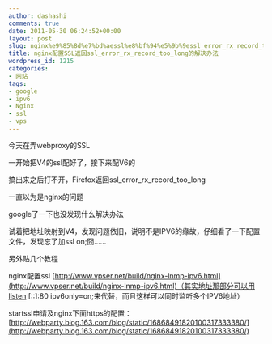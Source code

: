 ```yaml
---
author: dashashi
comments: true
date: 2011-05-30 06:24:52+00:00
layout: post
slug: nginx%e9%85%8d%e7%bd%aessl%e8%bf%94%e5%9b%9essl_error_rx_record_too_long%e7%9a%84%e8%a7%a3%e5%86%b3%e5%8a%9e%e6%b3%95
title: nginx配置SSL返回ssl_error_rx_record_too_long的解决办法
wordpress_id: 1215
categories:
- 网站
tags:
- google
- ipv6
- Nginx
- ssl
- vps
---
```


今天在弄webproxy的SSL

一开始把V4的ssl配好了，接下来配V6的

搞出来之后打不开，Firefox返回ssl_error_rx_record_too_long<!-- more -->

一直以为是nginx的问题

google了一下也没发现什么解决办法

试着把地址映射到V4，发现问题依旧，说明不是IPV6的缘故，仔细看了一下配置文件，发现忘了加ssl on;囧……

另外贴几个教程

nginx配置ssl [http://www.vpser.net/build/nginx-lnmp-ipv6.html](http://www.vpser.net/build/nginx-lnmp-ipv6.html)（其实地址那部分可以用listen [::]:80 ipv6only=on;来代替，而且这样可以同时监听多个IPV6地址）

startssl申请及nginx下面https的配置：[http://webparty.blog.163.com/blog/static/16868491820100317333380/](http://webparty.blog.163.com/blog/static/16868491820100317333380/)



